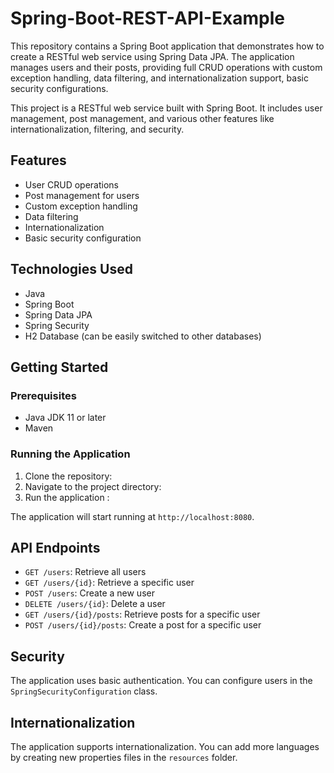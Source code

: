 # Spring-Boot-REST-API-Example
This repository contains a Spring Boot application that demonstrates how to create a RESTful web service using Spring Data JPA. The application manages users and their posts, providing full CRUD operations with custom exception handling, data filtering, and internationalization support, basic security configurations.


This project is a RESTful web service built with Spring Boot. It includes user management, post management, and various other features like internationalization, filtering, and security.

## Features

- User CRUD operations
- Post management for users
- Custom exception handling
- Data filtering
- Internationalization
- Basic security configuration

## Technologies Used

- Java
- Spring Boot
- Spring Data JPA
- Spring Security
- H2 Database (can be easily switched to other databases)

## Getting Started

### Prerequisites

- Java JDK 11 or later
- Maven

### Running the Application

1. Clone the repository:
2. Navigate to the project directory:
3. Run the application :


The application will start running at `http://localhost:8080`.

## API Endpoints

- `GET /users`: Retrieve all users
- `GET /users/{id}`: Retrieve a specific user
- `POST /users`: Create a new user
- `DELETE /users/{id}`: Delete a user
- `GET /users/{id}/posts`: Retrieve posts for a specific user
- `POST /users/{id}/posts`: Create a post for a specific user

## Security

The application uses basic authentication. You can configure users in the `SpringSecurityConfiguration` class.

## Internationalization

The application supports internationalization. You can add more languages by creating new properties files in the `resources` folder.
